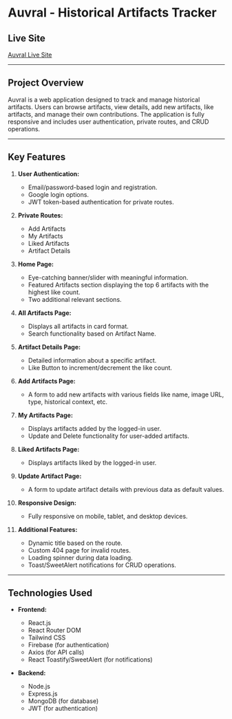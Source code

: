 # **Auvral - Historical Artifacts Tracker**

## **Live Site**

[Auvral Live Site](https://auvral-11.netlify.app/)

---

## **Project Overview**

Auvral is a web application designed to track and manage historical artifacts. Users can browse artifacts, view details, add new artifacts, like artifacts, and manage their own contributions. The application is fully responsive and includes user authentication, private routes, and CRUD operations.

---

## **Key Features**

1. **User Authentication:**

   - Email/password-based login and registration.
   - Google login options.
   - JWT token-based authentication for private routes.

2. **Private Routes:**

   - Add Artifacts
   - My Artifacts
   - Liked Artifacts
   - Artifact Details

3. **Home Page:**

   - Eye-catching banner/slider with meaningful information.
   - Featured Artifacts section displaying the top 6 artifacts with the highest like count.
   - Two additional relevant sections.

4. **All Artifacts Page:**

   - Displays all artifacts in card format.
   - Search functionality based on Artifact Name.

5. **Artifact Details Page:**

   - Detailed information about a specific artifact.
   - Like Button to increment/decrement the like count.

6. **Add Artifacts Page:**

   - A form to add new artifacts with various fields like name, image URL, type, historical context, etc.

7. **My Artifacts Page:**

   - Displays artifacts added by the logged-in user.
   - Update and Delete functionality for user-added artifacts.

8. **Liked Artifacts Page:**

   - Displays artifacts liked by the logged-in user.

9. **Update Artifact Page:**

   - A form to update artifact details with previous data as default values.

10. **Responsive Design:**

    - Fully responsive on mobile, tablet, and desktop devices.

11. **Additional Features:**
    - Dynamic title based on the route.
    - Custom 404 page for invalid routes.
    - Loading spinner during data loading.
    - Toast/SweetAlert notifications for CRUD operations.

---

## **Technologies Used**

- **Frontend:**

  - React.js
  - React Router DOM
  - Tailwind CSS
  - Firebase (for authentication)
  - Axios (for API calls)
  - React Toastify/SweetAlert (for notifications)

- **Backend:**
  - Node.js
  - Express.js
  - MongoDB (for database)
  - JWT (for authentication)
